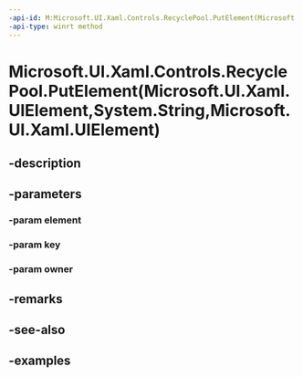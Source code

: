 ```yaml
---
-api-id: M:Microsoft.UI.Xaml.Controls.RecyclePool.PutElement(Microsoft.UI.Xaml.UIElement,System.String,Microsoft.UI.Xaml.UIElement)
-api-type: winrt method
---
```


# Microsoft.UI.Xaml.Controls.RecyclePool.PutElement(Microsoft.UI.Xaml.UIElement,System.String,Microsoft.UI.Xaml.UIElement)

<!--
public void PutElement (Microsoft.UI.Xaml.UIElement element, string key, Microsoft.UI.Xaml.UIElement owner);
-->


## -description

## -parameters

### -param element

### -param key

### -param owner

## -remarks

## -see-also

## -examples


